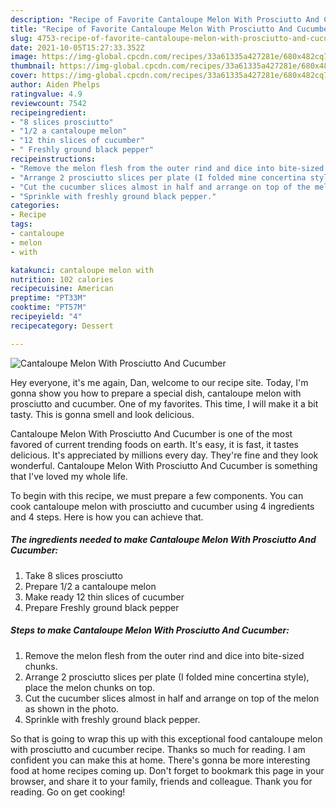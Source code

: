 ```yaml
---
description: "Recipe of Favorite Cantaloupe Melon With Prosciutto And Cucumber"
title: "Recipe of Favorite Cantaloupe Melon With Prosciutto And Cucumber"
slug: 4753-recipe-of-favorite-cantaloupe-melon-with-prosciutto-and-cucumber
date: 2021-10-05T15:27:33.352Z
image: https://img-global.cpcdn.com/recipes/33a61335a427281e/680x482cq70/cantaloupe-melon-with-prosciutto-and-cucumber-recipe-main-photo.jpg
thumbnail: https://img-global.cpcdn.com/recipes/33a61335a427281e/680x482cq70/cantaloupe-melon-with-prosciutto-and-cucumber-recipe-main-photo.jpg
cover: https://img-global.cpcdn.com/recipes/33a61335a427281e/680x482cq70/cantaloupe-melon-with-prosciutto-and-cucumber-recipe-main-photo.jpg
author: Aiden Phelps
ratingvalue: 4.9
reviewcount: 7542
recipeingredient:
- "8 slices prosciutto"
- "1/2 a cantaloupe melon"
- "12 thin slices of cucumber"
- " Freshly ground black pepper"
recipeinstructions:
- "Remove the melon flesh from the outer rind and dice into bite-sized chunks."
- "Arrange 2 prosciutto slices per plate (I folded mine concertina style), place the melon chunks on top."
- "Cut the cucumber slices almost in half and arrange on top of the melon as shown in the photo."
- "Sprinkle with freshly ground black pepper."
categories:
- Recipe
tags:
- cantaloupe
- melon
- with

katakunci: cantaloupe melon with 
nutrition: 102 calories
recipecuisine: American
preptime: "PT33M"
cooktime: "PT57M"
recipeyield: "4"
recipecategory: Dessert

---
```



![Cantaloupe Melon With Prosciutto And Cucumber](https://img-global.cpcdn.com/recipes/33a61335a427281e/680x482cq70/cantaloupe-melon-with-prosciutto-and-cucumber-recipe-main-photo.jpg)

Hey everyone, it's me again, Dan, welcome to our recipe site. Today, I'm gonna show you how to prepare a special dish, cantaloupe melon with prosciutto and cucumber. One of my favorites. This time, I will make it a bit tasty. This is gonna smell and look delicious.

Cantaloupe Melon With Prosciutto And Cucumber is one of the most favored of current trending foods on earth. It's easy, it is fast, it tastes delicious. It's appreciated by millions every day. They're fine and they look wonderful. Cantaloupe Melon With Prosciutto And Cucumber is something that I've loved my whole life.




To begin with this recipe, we must prepare a few components. You can cook cantaloupe melon with prosciutto and cucumber using 4 ingredients and 4 steps. Here is how you can achieve that.

<!--inarticleads1-->

##### The ingredients needed to make Cantaloupe Melon With Prosciutto And Cucumber:

1. Take 8 slices prosciutto
1. Prepare 1/2 a cantaloupe melon
1. Make ready 12 thin slices of cucumber
1. Prepare  Freshly ground black pepper




<!--inarticleads2-->

##### Steps to make Cantaloupe Melon With Prosciutto And Cucumber:

1. Remove the melon flesh from the outer rind and dice into bite-sized chunks.
1. Arrange 2 prosciutto slices per plate (I folded mine concertina style), place the melon chunks on top.
1. Cut the cucumber slices almost in half and arrange on top of the melon as shown in the photo.
1. Sprinkle with freshly ground black pepper.




So that is going to wrap this up with this exceptional food cantaloupe melon with prosciutto and cucumber recipe. Thanks so much for reading. I am confident you can make this at home. There's gonna be more interesting food at home recipes coming up. Don't forget to bookmark this page in your browser, and share it to your family, friends and colleague. Thank you for reading. Go on get cooking!
